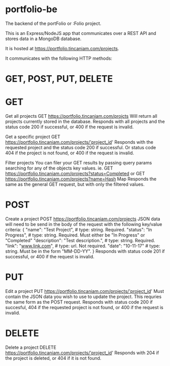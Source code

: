 # portfolio-be
The backend of the portFolio or :Folio project.

This is an Express/NodeJS app that communicates over a REST API and stores data in a MongoDB database.

It is hosted at https://portfolio.tincaniam.com/projects.

It communicates with the following HTTP methods:
# GET, POST, PUT, DELETE

# GET
Get all projects
GET https://portfolio.tincaniam.com/projcts
Will return all projects currently stored in the database.
Responds with all projects and the status code 200 if successful, or 400 if the request is invalid.

Get a specific project
GET https://portfolio.tincaniam.com/projects/'project_id'
Responds with the requested project and the status code 200 if successful. Or status code 404 if the project is not found, or 400 if the request is invalid.

Filter projects
You can filer your GET results by passing query params searching for any of the objects key values.
ie.
GET https://portfolio.tincaniam.com/projects?status=Completed
or
GET https://portfolio.tincaniam.com/projects?name=Hash Map
Responds the same as the general GET request, but with only the filtered values.
# POST
Create a project
POST https://portfolio.tincaniam.com/projects
JSON data will need to be send in the body of the request with the following key/value criteria:
{
    "name": "Test Project", # type: string. Required.
    "status": "In Progress", # type: string. Required. Must either be "In Progress" or "Completed"
    "description": "Test description.", # type: string. Required.
    "link": "www.link.com", # type: url. Not required.
    "date": "10-11-17" # type: string. Must be in the form "MM-DD-YY".
}
Responds with status code 201 if successful, or 400 if the request is invalid.
# PUT
Edit a project
PUT https://portfolio.tincaniam.com/projects/'project_id'
Must contain the JSON data you wish to use to update the project. This requries the same form as the POST request.
Responds with status code 200 if succesful, 404 if the requested project is not found, or 400 if the request is invalid.
# DELETE
Delete a project
DELETE https://portfolio.tincaniam.com/projects/'project_id'
Responds with 204 if the project is deleted, or 404 if it is not found.
